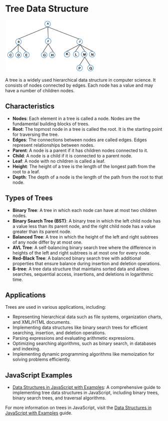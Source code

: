 # Tree Data Structure

<img src="../../.github/assets/tree.png" alt="tree"/>

A tree is a widely used hierarchical data structure in computer science. It consists of nodes connected by edges. Each node has a value and may have a number of children nodes.

## Characteristics

- **Nodes**: Each element in a tree is called a node. Nodes are the fundamental building blocks of trees.
- **Root**: The topmost node in a tree is called the root. It is the starting point for traversing the tree.
- **Edges**: The connections between nodes are called edges. Edges represent relationships between nodes.
- **Parent**: A node is a parent if it has children nodes connected to it.
- **Child**: A node is a child if it is connected to a parent node.
- **Leaf**: A node with no children is called a leaf.
- **Height**: The height of a tree is the length of the longest path from the root to a leaf.
- **Depth**: The depth of a node is the length of the path from the root to that node.

## Types of Trees

- **Binary Tree**: A tree in which each node can have at most two children nodes.
- **Binary Search Tree (BST)**: A binary tree in which the left child node has a value less than its parent node, and the right child node has a value greater than its parent node.
- **Balanced Tree**: A tree in which the height of the left and right subtrees of any node differ by at most one.
- **AVL Tree**: A self-balancing binary search tree where the difference in heights of the left and right subtrees is at most one for every node.
- **Red-Black Tree**: A balanced binary search tree with additional properties that ensure balance during insertion and deletion operations.
- **B-tree**: A tree data structure that maintains sorted data and allows searches, sequential access, insertions, and deletions in logarithmic time.

## Applications

Trees are used in various applications, including:

- Representing hierarchical data such as file systems, organization charts, and XML/HTML documents.
- Implementing data structures like binary search trees for efficient searching, insertion, and deletion operations.
- Parsing expressions and evaluating arithmetic expressions.
- Optimizing searching algorithms, such as binary search, in databases and indexing.
- Implementing dynamic programming algorithms like memoization for solving problems efficiently.

## JavaScript Examples

- [Data Structures in JavaScript with Examples](https://www.freecodecamp.org/news/data-structures-in-javascript-with-examples/#trees): A comprehensive guide to implementing tree data structures in JavaScript, including binary trees, binary search trees, and traversal algorithms.

For more information on trees in JavaScript, visit the [Data Structures in JavaScript with Examples](https://www.freecodecamp.org/news/data-structures-in-javascript-with-examples/#trees) guide.

